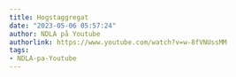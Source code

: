 ```yaml
---
title: Hogstaggregat
date: "2023-05-06 05:57:24"
author: NDLA på Youtube
authorlink: https://www.youtube.com/watch?v=w-8fVNUssMM
tags:
- NDLA-pa-Youtube
---
```

